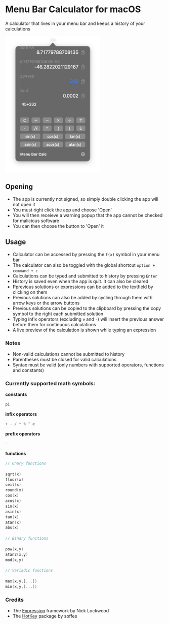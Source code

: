# Menu Bar Calculator for macOS

A calculator that lives in your menu bar and keeps a history of your calculations

<img src="media/screenshot.png" alt="Calculator in the menu bar!" style="width: 300px">

## Opening
- The app is currently not signed, so simply double clicking the app will not open it
- You must right click the app and choose 'Open'
- You will then receieve a warning popup that the app cannot be checked for malicious software
- You can then choose the button to 'Open' it

## Usage
- Calculator can be accessed by pressing the `f(x)` symbol in your menu bar
- The calculator can also be toggled with the global shortcut `option + command + c`
- Calculations can be typed and submitted to history by pressing `Enter`
- History is saved even when the app is quit. It can also be cleared.
- Pprevious solutions or expressions can be added to the textfield by clicking on them
- Previous solutions can also be added by cycling through them with arrow keys or the arrow buttons
- Previous solutions can be copied to the clipboard by pressing the copy symbol to the right each submitted solution
- Typing infix operators (excluding `e` and `-`) will insert the previous answer before them for continuous calculations
- A live preview of the calculation is shown while typing an expression

### Notes
- Non-valid calculations cannot be submitted to history
- Parentheses must be closed for valid calculations
- Syntax must be valid (only numbers with supported operators, functions and constants)

### Currently supported math symbols:

**constants**

```swift
pi
```

**infix operators**

```swift
+ - / * % ^ e
```

**prefix operators**

```swift
-
```

**functions**

```swift
// Unary functions

sqrt(x)
floor(x)
ceil(x)
round(x)
cos(x)
acos(x)
sin(x)
asin(x)
tan(x)
atan(x)
abs(x)

// Binary functions

pow(x,y)
atan2(x,y)
mod(x,y)

// Variadic functions

max(x,y,[...])
min(x,y,[...])
```

### Credits
- The [Expression](https://github.com/nicklockwood/Expression#math-symbols) framework by Nick Lockwood
- The [HotKey](https://github.com/soffes/HotKey) package by soffes

